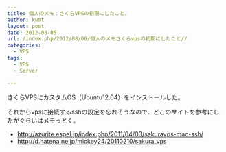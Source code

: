```yaml
---
title: 個人のメモ：さくらVPSの初期にしたこと。
author: kwmt
layout: post
date: 2012-08-05
url: /index.php/2012/08/06/個人のメモさくらvpsの初期にしたこと//
categories:
  - VPS
tags:
  - VPS
  - Server

---
```

さくらVPSにカスタムOS（Ubuntu12.04）をインストールした。 

それからvpsに接続するsshの設定を忘れそうなので、どこのサイトを参考にしたかぐらいはメモっとく。 

  * <a href="http://azurite.espel.jp/index.php/2011/04/03/sakuravps-mac-ssh/" target="_blank">http://azurite.espel.jp/index.php/2011/04/03/sakuravps-mac-ssh/</a>
  * <a href="http://d.hatena.ne.jp/mickey24/20110210/sakura_vps" target="_blank">http://d.hatena.ne.jp/mickey24/20110210/sakura_vps</a>